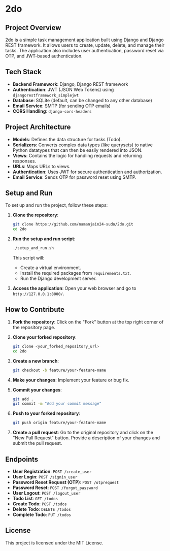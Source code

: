 # 2do

## Project Overview

2do is a simple task management application built using Django and Django REST framework. It allows users to create, update, delete, and manage their tasks. The application also includes user authentication, password reset via OTP, and JWT-based authentication.

## Tech Stack

- **Backend Framework**: Django, Django REST framework
- **Authentication**: JWT (JSON Web Tokens) using `djangorestframework_simplejwt`
- **Database**: SQLite (default, can be changed to any other database)
- **Email Service**: SMTP (for sending OTP emails)
- **CORS Handling**: `django-cors-headers`

## Project Architecture

- **Models**: Defines the data structure for tasks (Todo).
- **Serializers**: Converts complex data types (like querysets) to native Python datatypes that can then be easily rendered into JSON.
- **Views**: Contains the logic for handling requests and returning responses.
- **URLs**: Maps URLs to views.
- **Authentication**: Uses JWT for secure authentication and authorization.
- **Email Service**: Sends OTP for password reset using SMTP.

## Setup and Run

To set up and run the project, follow these steps:

1. **Clone the repository**:
    ```sh
    git clone https://github.com/namanjain24-sudo/2do.git
    cd 2do
    ```

2. **Run the setup and run script**:
    ```sh
    ./setup_and_run.sh
    ```

    This script will:
    - Create a virtual environment.
    - Install the required packages from `requirements.txt`.
    - Run the Django development server.

3. **Access the application**:
    Open your web browser and go to `http://127.0.0.1:8000/`.

## How to Contribute

1. **Fork the repository**:
    Click on the "Fork" button at the top right corner of the repository page.

2. **Clone your forked repository**:
    ```sh
    git clone <your_forked_repository_url>
    cd 2do
    ```

3. **Create a new branch**:
    ```sh
    git checkout -b feature/your-feature-name
    ```

4. **Make your changes**:
    Implement your feature or bug fix.

5. **Commit your changes**:
    ```sh
    git add .
    git commit -m "Add your commit message"
    ```

6. **Push to your forked repository**:
    ```sh
    git push origin feature/your-feature-name
    ```

7. **Create a pull request**:
    Go to the original repository and click on the "New Pull Request" button. Provide a description of your changes and submit the pull request.

## Endpoints

- **User Registration**: `POST /create_user`
- **User Login**: `POST /signin_user`
- **Password Reset Request (OTP)**: `POST /otprequest`
- **Password Reset**: `POST /forgot_password`
- **User Logout**: `POST /logout_user`
- **Todo List**: `GET /todos`
- **Create Todo**: `POST /todos`
- **Delete Todo**: `DELETE /todos`
- **Complete Todo**: `PUT /todos`

## License

This project is licensed under the MIT License.